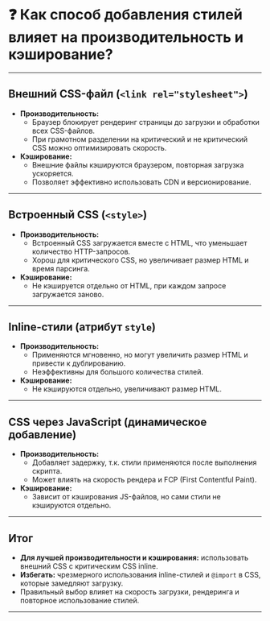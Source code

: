 # ❓ Как способ добавления стилей влияет на производительность и кэширование?

---

## Внешний CSS-файл (`<link rel="stylesheet">`)

- **Производительность:**
  - Браузер блокирует рендеринг страницы до загрузки и обработки всех CSS-файлов.
  - При грамотном разделении на критический и не критический CSS можно оптимизировать скорость.
- **Кэширование:**
  - Внешние файлы кэшируются браузером, повторная загрузка ускоряется.
  - Позволяет эффективно использовать CDN и версионирование.

---

## Встроенный CSS (`<style>`)

- **Производительность:**
  - Встроенный CSS загружается вместе с HTML, что уменьшает количество HTTP-запросов.
  - Хорош для критического CSS, но увеличивает размер HTML и время парсинга.
- **Кэширование:**
  - Не кэшируется отдельно от HTML, при каждом запросе загружается заново.

---

## Inline-стили (атрибут `style`)

- **Производительность:**
  - Применяются мгновенно, но могут увеличить размер HTML и привести к дублированию.
  - Неэффективны для большого количества стилей.
- **Кэширование:**
  - Не кэшируются отдельно, увеличивают размер HTML.

---

## CSS через JavaScript (динамическое добавление)

- **Производительность:**
  - Добавляет задержку, т.к. стили применяются после выполнения скрипта.
  - Может влиять на скорость рендера и FCP (First Contentful Paint).
- **Кэширование:**
  - Зависит от кэширования JS-файлов, но сами стили не кэшируются отдельно.

---

## Итог

- **Для лучшей производительности и кэширования:** использовать внешний CSS с критическим CSS inline.
- **Избегать:** чрезмерного использования inline-стилей и `@import` в CSS, которые замедляют загрузку.
- Правильный выбор влияет на скорость загрузки, рендеринга и повторное использование стилей.

---
